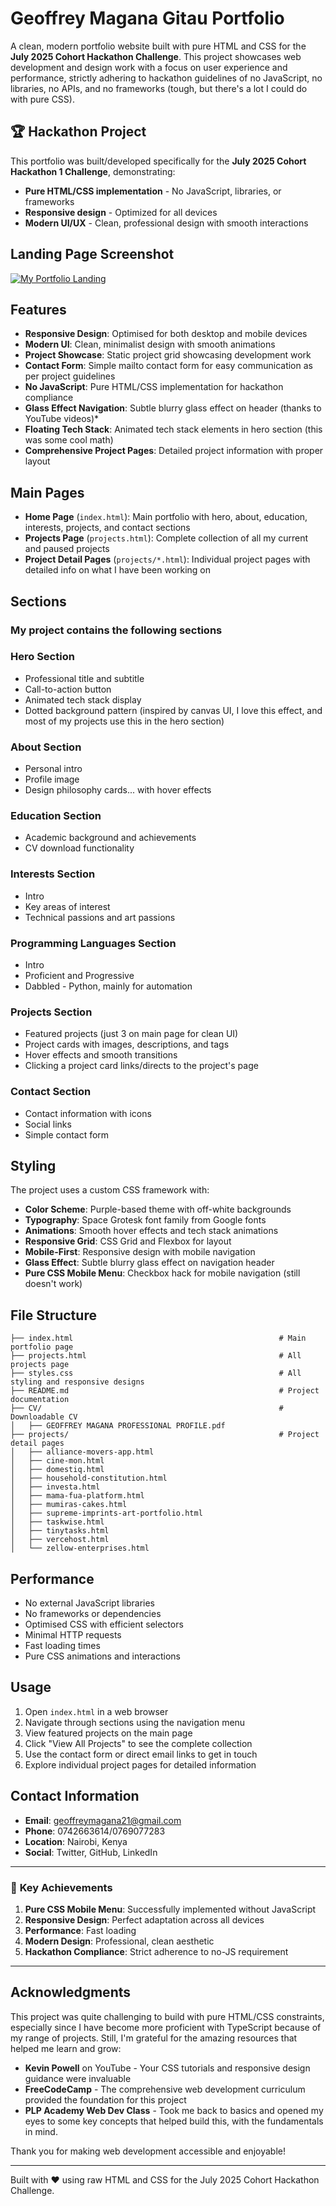 # Geoffrey Magana Gitau Portfolio

A clean, modern portfolio website built with pure HTML and CSS for the **July 2025 Cohort Hackathon Challenge**. This project showcases web development and design work with a focus on user experience and performance, strictly adhering to hackathon guidelines of no JavaScript, no libraries, no APIs, and no frameworks (tough, but there's a lot I could do with pure CSS).

## 🏆 Hackathon Project

This portfolio was built/developed specifically for the **July 2025 Cohort Hackathon 1 Challenge**, demonstrating:
- **Pure HTML/CSS implementation** - No JavaScript, libraries, or frameworks
- **Responsive design** - Optimized for all devices
- **Modern UI/UX** - Clean, professional design with smooth interactions

## Landing Page Screenshot
[![My Portfolio Landing](https://res.cloudinary.com/dwqwwb2fh/image/upload/v1754080749/emidvgkx5sh96ej9t6cs.png)]()
## Features

- **Responsive Design**: Optimised for both desktop and mobile devices
- **Modern UI**: Clean, minimalist design with smooth animations
- **Project Showcase**: Static project grid showcasing development work
- **Contact Form**: Simple mailto contact form for easy communication as per project guidelines
- **No JavaScript**: Pure HTML/CSS implementation for hackathon compliance
- **Glass Effect Navigation**: Subtle blurry glass effect on header (thanks to YouTube videos)*
- **Floating Tech Stack**: Animated tech stack elements in hero section (this was some cool math)
- **Comprehensive Project Pages**: Detailed project information with proper layout

## Main Pages

- **Home Page** (`index.html`): Main portfolio with hero, about, education, interests, projects, and contact sections
- **Projects Page** (`projects.html`): Complete collection of all my current and paused projects
- **Project Detail Pages** (`projects/*.html`): Individual project pages with detailed info on what I have been working on

## Sections
### My project contains the following sections

### Hero Section
- Professional title and subtitle
- Call-to-action button
- Animated tech stack display
- Dotted background pattern (inspired by canvas UI, I love this effect, and most of my projects use this in the hero section)

### About Section
- Personal intro
- Profile image
- Design philosophy cards... with hover effects

### Education Section
- Academic background and achievements
- CV download functionality

### Interests Section
- Intro
- Key areas of interest
- Technical passions and art passions

### Programming Languages Section
- Intro
- Proficient and Progressive
- Dabbled - Python, mainly for automation

### Projects Section
- Featured projects (just 3 on main page for clean UI)
- Project cards with images, descriptions, and tags
- Hover effects and smooth transitions
- Clicking a project card links/directs to the project's page

### Contact Section
- Contact information with icons
- Social links
- Simple contact form

## Styling

The project uses a custom CSS framework with:

- **Color Scheme**: Purple-based theme with off-white backgrounds
- **Typography**: Space Grotesk font family from Google fonts
- **Animations**: Smooth hover effects and tech stack animations
- **Responsive Grid**: CSS Grid and Flexbox for layout
- **Mobile-First**: Responsive design with mobile navigation
- **Glass Effect**: Subtle blurry glass effect on navigation header
- **Pure CSS Mobile Menu**: Checkbox hack for mobile navigation (still doesn't work)

## File Structure

```
├── index.html                                              # Main portfolio page
├── projects.html                                           # All projects page
├── styles.css                                              # All styling and responsive designs
├── README.md                                               # Project documentation
├── CV/                                                     # Downloadable CV
│   ├── GEOFFREY MAGANA PROFESSIONAL PROFILE.pdf
├── projects/                                               # Project detail pages
│   ├── alliance-movers-app.html
│   ├── cine-mon.html
│   ├── domestiq.html
│   ├── household-constitution.html
│   ├── investa.html
│   ├── mama-fua-platform.html
│   ├── mumiras-cakes.html
│   ├── supreme-imprints-art-portfolio.html
│   ├── taskwise.html
│   ├── tinytasks.html
│   ├── vercehost.html
│   └── zellow-enterprises.html
```

## Performance

- No external JavaScript libraries
- No frameworks or dependencies
- Optimised CSS with efficient selectors
- Minimal HTTP requests
- Fast loading times
- Pure CSS animations and interactions

## Usage

1. Open `index.html` in a web browser
2. Navigate through sections using the navigation menu
3. View featured projects on the main page
4. Click "View All Projects" to see the complete collection
5. Use the contact form or direct email links to get in touch
6. Explore individual project pages for detailed information

## Contact Information

- **Email**: geoffreymagana21@gmail.com
- **Phone**: 0742663614/0769077283
- **Location**: Nairobi, Kenya
- **Social**: Twitter, GitHub, LinkedIn

---

### 🎉 **Key Achievements**

1. **Pure CSS Mobile Menu**: Successfully implemented without JavaScript
2. **Responsive Design**: Perfect adaptation across all devices
3. **Performance**: Fast loading
4. **Modern Design**: Professional, clean aesthetic
5. **Hackathon Compliance**: Strict adherence to no-JS requirement

---

##  **Acknowledgments**

This project was quite challenging to build with pure HTML/CSS constraints, especially since I have become more proficient with TypeScript because of my range of projects. 
Still, I'm grateful for the amazing resources that helped me learn and grow:

- **Kevin Powell** on YouTube - Your CSS tutorials and responsive design guidance were invaluable
- **FreeCodeCamp** - The comprehensive web development curriculum provided the foundation for this project
- **PLP Academy Web Dev Class** - Took me back to basics and opened my eyes to some key concepts that helped build this, with the fundamentals in mind.

Thank you for making web development accessible and enjoyable! 

---

Built with ❤️ using raw HTML and CSS for the July 2025 Cohort Hackathon Challenge.
